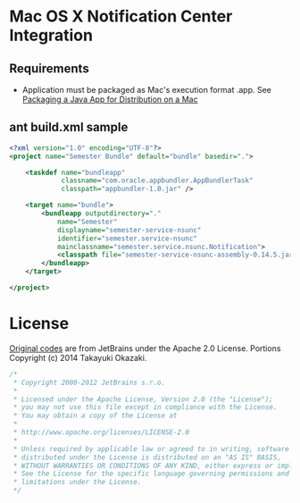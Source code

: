 # Mac OS X Notification Center Integration

## Requirements

* Application must be packaged as Mac's execution format .app. See [Packaging a Java App for Distribution on a Mac](http://docs.oracle.com/javase/7/docs/technotes/guides/jweb/packagingAppsForMac.html)

## ant build.xml sample

```xml
<?xml version="1.0" encoding="UTF-8"?>
<project name="Semester Bundle" default="bundle" basedir=".">

    <taskdef name="bundleapp"
             classname="com.oracle.appbundler.AppBundlerTask"
             classpath="appbundler-1.0.jar" />

    <target name="bundle">
        <bundleapp outputdirectory="."
            name="Semester"
            displayname="semester-service-nsunc"
            identifier="semester.service-nsunc"
            mainclassname="semester.service.nsunc.Notification">
            <classpath file="semester-service-nsunc-assembly-0.14.5.jar" />
        </bundleapp>
    </target>

</project>
```

# License


[Original codes](https://github.com/JetBrains/intellij-community/blob/master/platform/platform-impl/src/com/intellij/ui/MountainLionNotifications.java) are from JetBrains under the Apache 2.0 License.
Portions Copyright (c) 2014 Takayuki Okazaki.

```java
/*
 * Copyright 2000-2012 JetBrains s.r.o.
 *
 * Licensed under the Apache License, Version 2.0 (the "License");
 * you may not use this file except in compliance with the License.
 * You may obtain a copy of the License at
 *
 * http://www.apache.org/licenses/LICENSE-2.0
 *
 * Unless required by applicable law or agreed to in writing, software
 * distributed under the License is distributed on an "AS IS" BASIS,
 * WITHOUT WARRANTIES OR CONDITIONS OF ANY KIND, either express or implied.
 * See the License for the specific language governing permissions and
 * limitations under the License.
 */
```

